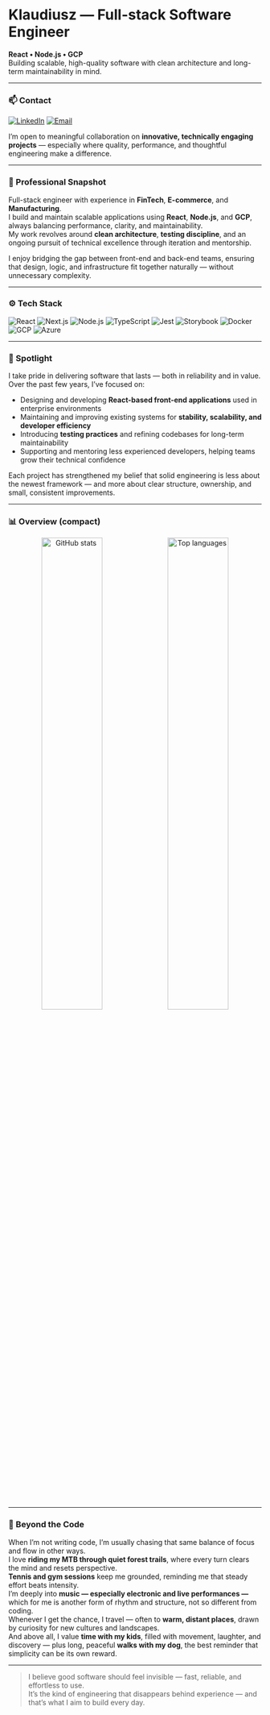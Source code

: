 # Klaudiusz — Full-stack Software Engineer  
**React • Node.js • GCP**  
Building scalable, high-quality software with clean architecture and long-term maintainability in mind.

---

### 📫 Contact  
[![LinkedIn](https://img.shields.io/badge/LinkedIn-klaudiuszm-0A66C2?logo=linkedin&logoColor=white&style=for-the-badge)](https://linkedin.com/in/klaudiuszm)
[![Email](https://img.shields.io/badge/Email-klaudiusz.w.m%40gmail.com-4b5563?logo=minutemailer&logoColor=white&style=for-the-badge)](mailto:klaudiusz.w.m@gmail.com)

I’m open to meaningful collaboration on **innovative, technically engaging projects** — especially where quality, performance, and thoughtful engineering make a difference.

---

### 🧭 Professional Snapshot  
Full-stack engineer with experience in **FinTech**, **E-commerce**, and **Manufacturing**.  
I build and maintain scalable applications using **React**, **Node.js**, and **GCP**, always balancing performance, clarity, and maintainability.  
My work revolves around **clean architecture**, **testing discipline**, and an ongoing pursuit of technical excellence through iteration and mentorship.  

I enjoy bridging the gap between front-end and back-end teams, ensuring that design, logic, and infrastructure fit together naturally — without unnecessary complexity.

---

### ⚙️ Tech Stack  
![React](https://img.shields.io/badge/React-1f2937?logo=react&logoColor=61DAFB)
![Next.js](https://img.shields.io/badge/Next.js-1f2937?logo=nextdotjs&logoColor=FFFFFF)
![Node.js](https://img.shields.io/badge/Node.js-1f2937?logo=nodedotjs&logoColor=8CC84B)
![TypeScript](https://img.shields.io/badge/TypeScript-1f2937?logo=typescript&logoColor=3178C6)
![Jest](https://img.shields.io/badge/Jest-1f2937?logo=jest&logoColor=C21325)
![Storybook](https://img.shields.io/badge/Storybook-1f2937?logo=storybook&logoColor=FF4785)
![Docker](https://img.shields.io/badge/Docker-1f2937?logo=docker&logoColor=2496ED)
![GCP](https://img.shields.io/badge/GCP-1f2937?logo=googlecloud&logoColor=4285F4)
![Azure](https://img.shields.io/badge/Azure-1f2937?logo=microsoftazure&logoColor=0078D4)

---

### 🔦 Spotlight  
I take pride in delivering software that lasts — both in reliability and in value.  
Over the past few years, I’ve focused on:  
- Designing and developing **React-based front-end applications** used in enterprise environments  
- Maintaining and improving existing systems for **stability, scalability, and developer efficiency**  
- Introducing **testing practices** and refining codebases for long-term maintainability  
- Supporting and mentoring less experienced developers, helping teams grow their technical confidence  

Each project has strengthened my belief that solid engineering is less about the newest framework — and more about clear structure, ownership, and small, consistent improvements.

---

### 📊 Overview (compact)  
<p align="center">
  <img src="https://github-readme-stats.vercel.app/api?username=ja-klaudiusz&show_icons=true&theme=github_dark&hide_border=true&count_private=true&hide_title=true&line_height=22&card_width=400" width="49%" alt="GitHub stats"/>
  <img src="https://github-readme-stats.vercel.app/api/top-langs/?username=ja-klaudiusz&layout=compact&theme=github_dark&hide_border=true&langs_count=6&card_width=400" width="49%" alt="Top languages"/>
</p>

---

### 🌿 Beyond the Code  
When I’m not writing code, I’m usually chasing that same balance of focus and flow in other ways.  
I love **riding my MTB through quiet forest trails**, where every turn clears the mind and resets perspective.  
**Tennis and gym sessions** keep me grounded, reminding me that steady effort beats intensity.  
I’m deeply into **music — especially electronic and live performances —** which for me is another form of rhythm and structure, not so different from coding.  
Whenever I get the chance, I travel — often to **warm, distant places**, drawn by curiosity for new cultures and landscapes.  
And above all, I value **time with my kids**, filled with movement, laughter, and discovery — plus long, peaceful **walks with my dog**, the best reminder that simplicity can be its own reward.

---

> I believe good software should feel invisible — fast, reliable, and effortless to use.  
> It’s the kind of engineering that disappears behind experience — and that’s what I aim to build every day.

